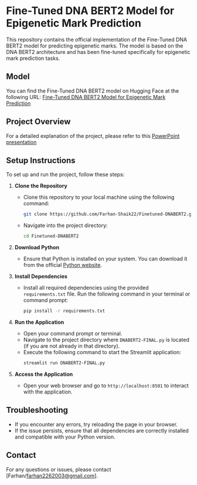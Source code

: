 # Fine-Tuned DNA BERT2 Model for Epigenetic Mark Prediction

This repository contains the official implementation of the Fine-Tuned DNA BERT2 model for predicting epigenetic marks. The model is based on the DNA BERT2 architecture and has been fine-tuned specifically for epigenetic mark prediction tasks.

## Model

You can find the Fine-Tuned DNA BERT2 model on Hugging Face at the following URL:
[Fine-Tuned DNA BERT2 Model for Epigenetic Mark Prediction](https://huggingface.co/farhan-shaik/Fine-Tuned-DNABERT2-For-Epigenetic-Mark-Prediction)

## Project Overview

For a detailed explanation of the project, please refer to this [PowerPoint presentation](https://docs.google.com/presentation/d/1RiFGJW_lrbUEFNWD1sSUIiBYshqH4iru/edit?usp=sharing&ouid=115779110561581468310&rtpof=true&sd=true)

## Setup Instructions

To set up and run the project, follow these steps:

1. **Clone the Repository**
   - Clone this repository to your local machine using the following command:
     ```bash
     git clone https://github.com/Farhan-Shaik22/Finetuned-DNABERT2.git
     ```
   - Navigate into the project directory:
     ```bash
     cd Finetuned-DNABERT2
     ```

2. **Download Python**
   - Ensure that Python is installed on your system. You can download it from the official [Python website](https://www.python.org/downloads/).

3. **Install Dependencies**
   - Install all required dependencies using the provided `requirements.txt` file. Run the following command in your terminal or command prompt:
     ```bash
     pip install -r requirements.txt
     ```

4. **Run the Application**
   - Open your command prompt or terminal.
   - Navigate to the project directory where `DNABERT2-FINAL.py` is located (if you are not already in that directory).
   - Execute the following command to start the Streamlit application:
     ```bash
     streamlit run DNABERT2-FINAL.py
     ```

5. **Access the Application**
   - Open your web browser and go to `http://localhost:8501` to interact with the application.

## Troubleshooting

- If you encounter any errors, try reloading the page in your browser.
- If the issue persists, ensure that all dependencies are correctly installed and compatible with your Python version.

## Contact

For any questions or issues, please contact [Farhan/farhan2262003@gmail.com].

